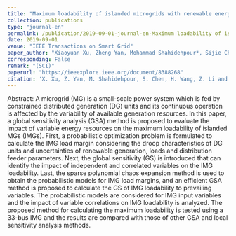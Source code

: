 ```yaml
---
title: "Maximum loadability of islanded microgrids with renewable energy generation"
collection: publications
type: "journal-en"
permalink: /publication/2019-09-01-journal-en-Maximum loadability of islanded microgrids with renewable energy generation
date: 2019-09-01
venue: "IEEE Transactions on Smart Grid"
paper_author: "Xiaoyuan Xu, Zheng Yan, Mohammad Shahidehpour*, Sijie Chen, <b>Han Wang</b>, Zhiyi Li, Quan Zhou"
corresponding: False
remark: "(SCI)"
paperurl: "https://ieeexplore.ieee.org/document/8388268"
citation: 'X. Xu, Z. Yan, M. Shahidehpour, S. Chen, H. Wang, Z. Li and Q. Zhou, "Maximum loadability of islanded microgrids with renewable energy generation," <i>IEEE Transactions on Smart Grid</i>, vol. 10, no. 5, pp. 4696-4705, 2019.'
---
```


Abstract:
A microgrid (MG) is a small-scale power system which is fed by constrained distributed generation (DG) units and its continuous operation is affected by the variability of available generation resources. In this paper, a global sensitivity analysis (GSA) method is proposed to evaluate the impact of variable energy resources on the maximum loadability of islanded MGs (IMGs). First, a probabilistic optimization problem is formulated to calculate the IMG load margin considering the droop characteristics of DG units and uncertainties of renewable generation, loads and distribution feeder parameters. Next, the global sensitivity (GS) is introduced that can identify the impact of independent and correlated variables on the IMG loadability. Last, the sparse polynomial chaos expansion method is used to obtain the probabilistic models for IMG load margins, and an efficient GSA method is proposed to calculate the GS of IMG loadability to prevailing variables. The probabilistic models are considered for IMG input variables and the impact of variable correlations on IMG loadability is analyzed. The proposed method for calculating the maximum loadability is tested using a 33-bus IMG and the results are compared with those of other GSA and local sensitivity analysis methods.
